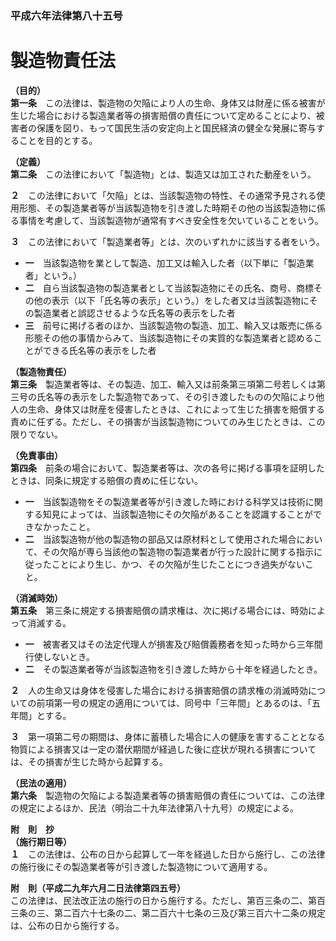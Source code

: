 ### 平成六年法律第八十五号  
# 製造物責任法  
  
**（目的）**  
**第一条**　この法律は、製造物の欠陥により人の生命、身体又は財産に係る被害が生じた場合における製造業者等の損害賠償の責任について定めることにより、被害者の保護を図り、もって国民生活の安定向上と国民経済の健全な発展に寄与することを目的とする。  
  
**（定義）**  
**第二条**　この法律において「製造物」とは、製造又は加工された動産をいう。  
  
**２**　この法律において「欠陥」とは、当該製造物の特性、その通常予見される使用形態、その製造業者等が当該製造物を引き渡した時期その他の当該製造物に係る事情を考慮して、当該製造物が通常有すべき安全性を欠いていることをいう。  
  
**３**　この法律において「製造業者等」とは、次のいずれかに該当する者をいう。  
* **一**　当該製造物を業として製造、加工又は輸入した者（以下単に「製造業者」という。）  
* **二**　自ら当該製造物の製造業者として当該製造物にその氏名、商号、商標その他の表示（以下「氏名等の表示」という。）をした者又は当該製造物にその製造業者と誤認させるような氏名等の表示をした者  
* **三**　前号に掲げる者のほか、当該製造物の製造、加工、輸入又は販売に係る形態その他の事情からみて、当該製造物にその実質的な製造業者と認めることができる氏名等の表示をした者  
  
**（製造物責任）**  
**第三条**　製造業者等は、その製造、加工、輸入又は前条第三項第二号若しくは第三号の氏名等の表示をした製造物であって、その引き渡したものの欠陥により他人の生命、身体又は財産を侵害したときは、これによって生じた損害を賠償する責めに任ずる。ただし、その損害が当該製造物についてのみ生じたときは、この限りでない。  
  
**（免責事由）**  
**第四条**　前条の場合において、製造業者等は、次の各号に掲げる事項を証明したときは、同条に規定する賠償の責めに任じない。  
* **一**　当該製造物をその製造業者等が引き渡した時における科学又は技術に関する知見によっては、当該製造物にその欠陥があることを認識することができなかったこと。  
* **二**　当該製造物が他の製造物の部品又は原材料として使用された場合において、その欠陥が専ら当該他の製造物の製造業者が行った設計に関する指示に従ったことにより生じ、かつ、その欠陥が生じたことにつき過失がないこと。  
  
**（消滅時効）**  
**第五条**　第三条に規定する損害賠償の請求権は、次に掲げる場合には、時効によって消滅する。  
* **一**　被害者又はその法定代理人が損害及び賠償義務者を知った時から三年間行使しないとき。  
* **二**　その製造業者等が当該製造物を引き渡した時から十年を経過したとき。  
  
**２**　人の生命又は身体を侵害した場合における損害賠償の請求権の消滅時効についての前項第一号の規定の適用については、同号中「三年間」とあるのは、「五年間」とする。  
  
**３**　第一項第二号の期間は、身体に蓄積した場合に人の健康を害することとなる物質による損害又は一定の潜伏期間が経過した後に症状が現れる損害については、その損害が生じた時から起算する。  
  
**（民法の適用）**  
**第六条**　製造物の欠陥による製造業者等の損害賠償の責任については、この法律の規定によるほか、民法（明治二十九年法律第八十九号）の規定による。  
  
**附　則　抄**  
**（施行期日等）**  
**１**　この法律は、公布の日から起算して一年を経過した日から施行し、この法律の施行後にその製造業者等が引き渡した製造物について適用する。  
  
**附　則（平成二九年六月二日法律第四五号）**  
この法律は、民法改正法の施行の日から施行する。ただし、第百三条の二、第百三条の三、第二百六十七条の二、第二百六十七条の三及び第三百六十二条の規定は、公布の日から施行する。  
  
